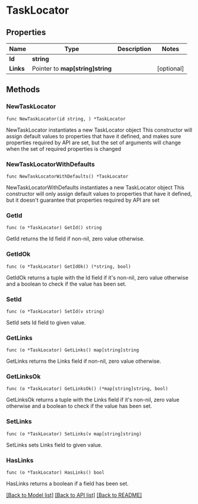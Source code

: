 # TaskLocator

## Properties

Name | Type | Description | Notes
------------ | ------------- | ------------- | -------------
**Id** | **string** |  | 
**Links** | Pointer to **map[string]string** |  | [optional] 

## Methods

### NewTaskLocator

`func NewTaskLocator(id string, ) *TaskLocator`

NewTaskLocator instantiates a new TaskLocator object
This constructor will assign default values to properties that have it defined,
and makes sure properties required by API are set, but the set of arguments
will change when the set of required properties is changed

### NewTaskLocatorWithDefaults

`func NewTaskLocatorWithDefaults() *TaskLocator`

NewTaskLocatorWithDefaults instantiates a new TaskLocator object
This constructor will only assign default values to properties that have it defined,
but it doesn't guarantee that properties required by API are set

### GetId

`func (o *TaskLocator) GetId() string`

GetId returns the Id field if non-nil, zero value otherwise.

### GetIdOk

`func (o *TaskLocator) GetIdOk() (*string, bool)`

GetIdOk returns a tuple with the Id field if it's non-nil, zero value otherwise
and a boolean to check if the value has been set.

### SetId

`func (o *TaskLocator) SetId(v string)`

SetId sets Id field to given value.


### GetLinks

`func (o *TaskLocator) GetLinks() map[string]string`

GetLinks returns the Links field if non-nil, zero value otherwise.

### GetLinksOk

`func (o *TaskLocator) GetLinksOk() (*map[string]string, bool)`

GetLinksOk returns a tuple with the Links field if it's non-nil, zero value otherwise
and a boolean to check if the value has been set.

### SetLinks

`func (o *TaskLocator) SetLinks(v map[string]string)`

SetLinks sets Links field to given value.

### HasLinks

`func (o *TaskLocator) HasLinks() bool`

HasLinks returns a boolean if a field has been set.


[[Back to Model list]](../README.md#documentation-for-models) [[Back to API list]](../README.md#documentation-for-api-endpoints) [[Back to README]](../README.md)


